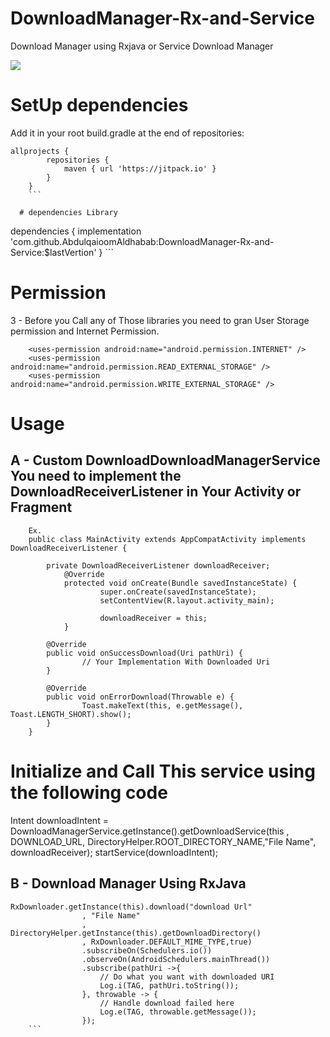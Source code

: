 # DownloadManager-Rx-and-Service
Download Manager using Rxjava or Service Download Manager

[![](https://jitpack.io/v/AbdulqaioomAldhabab/DownloadManager-Rx-and-Service.svg)](https://jitpack.io/#AbdulqaioomAldhabab/DownloadManager-Rx-and-Service)

# SetUp dependencies
Add it in your root build.gradle at the end of repositories:
```
allprojects {
		repositories {
			maven { url 'https://jitpack.io' }
		}
	}
	```
  
  # dependencies Library
  ```
  dependencies {
	        implementation 'com.github.AbdulqaioomAldhabab:DownloadManager-Rx-and-Service:$lastVertion'
	}
	```
  
  # Permission
3 - Before you Call any of Those libraries you need to gran User Storage permission and Internet Permission.
```
    <uses-permission android:name="android.permission.INTERNET" />
    <uses-permission android:name="android.permission.READ_EXTERNAL_STORAGE" />
    <uses-permission android:name="android.permission.WRITE_EXTERNAL_STORAGE" />
```		

# Usage

## A - Custom DownloadDownloadManagerService You need to implement the DownloadReceiverListener in Your Activity or Fragment
		Ex. 
		public class MainActivity extends AppCompatActivity implements DownloadReceiverListener {
		
		    private DownloadReceiverListener downloadReceiver;
				@Override
				protected void onCreate(Bundle savedInstanceState) {
						super.onCreate(savedInstanceState);
						setContentView(R.layout.activity_main);

						downloadReceiver = this;
				}
				
			@Override
			public void onSuccessDownload(Uri pathUri) {
					// Your Implementation With Downloaded Uri
			}

			@Override
			public void onErrorDownload(Throwable e) {
					Toast.makeText(this, e.getMessage(), Toast.LENGTH_SHORT).show();
			}
		}
	
  #  Initialize and Call This service using the following code
  
  
  Intent downloadIntent = DownloadManagerService.getInstance().getDownloadService(this
                        , DOWNLOAD_URL, DirectoryHelper.ROOT_DIRECTORY_NAME,"File Name", downloadReceiver);
  startService(downloadIntent);
	
## B - Download Manager Using RxJava 
```
RxDownloader.getInstance(this).download("download Url"
                , "File Name"
                , DirectoryHelper.getInstance(this).getDownloadDirectory()
                , RxDownloader.DEFAULT_MIME_TYPE,true)
                .subscribeOn(Schedulers.io())
                .observeOn(AndroidSchedulers.mainThread())
                .subscribe(pathUri ->{
                    // Do what you want with downloaded URI
                    Log.i(TAG, pathUri.toString());
                }, throwable -> {
                    // Handle download failed here
                    Log.e(TAG, throwable.getMessage());
                });
	```
	
	
